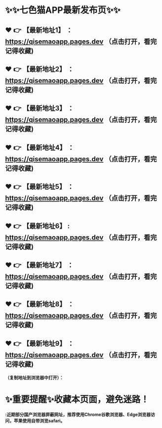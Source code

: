 # :sparkles::sparkles:七色猫APP最新发布页:sparkles::sparkles:

 :heart: :point_right: 【最新地址1】 ：https://qisemaoapp.pages.dev   （点击打开，看完记得收藏)
 ------
 :heart: :point_right: 【最新地址2】 ：https://qisemaoapp.pages.dev   （点击打开，看完记得收藏)
 ------
 :heart: :point_right: 【最新地址3】 ：https://qisemaoapp.pages.dev   （点击打开，看完记得收藏)
 ------
 :heart: :point_right: 【最新地址4】 ：https://qisemaoapp.pages.dev   （点击打开，看完记得收藏)
 ------
 :heart: :point_right: 【最新地址5】 ：https://qisemaoapp.pages.dev   （点击打开，看完记得收藏)
 ------
 :heart: :point_right: 【最新地址6】 : https://qisemaoapp.pages.dev   （点击打开，看完记得收藏)
 ------
 :heart: :point_right: 【最新地址7】 ：https://qisemaoapp.pages.dev   （点击打开，看完记得收藏)
 ------
 :heart: :point_right: 【最新地址8】 ：https://qisemaoapp.pages.dev   （点击打开，看完记得收藏)
 ------
 :heart: :point_right: 【最新地址9】 ：https://qisemaoapp.pages.dev   （点击打开，看完记得收藏)
  ------

  
#### （复制地址到浏览器中打开）：
# :sparkles:重要提醒:sparkles:收藏本页面，避免迷路！
#### :近期部分国产浏览器屏蔽网址，推荐使用Chrome谷歌浏览器、Edge浏览器访问，苹果使用自带浏览safari。
